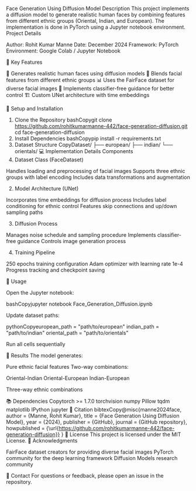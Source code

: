 Face Generation Using Diffusion Model
Description
This project implements a diffusion model to generate realistic human faces by combining features from different ethnic groups (Oriental, Indian, and European). The implementation is done in PyTorch using a Jupyter notebook environment.
Project Details

Author: Rohit Kumar Manne
Date: December 2024
Framework: PyTorch
Environment: Google Colab / Jupyter Notebook

🌟 Key Features

🔮 Generates realistic human faces using diffusion models
🎨 Blends facial features from different ethnic groups
📊 Uses the FairFace dataset for diverse facial images
🎯 Implements classifier-free guidance for better control
🏗️ Custom UNet architecture with time embeddings

🚀 Setup and Installation
1. Clone the Repository
bashCopygit clone https://github.com/rohitkumarmanne-442/face-generation-diffusion.git
cd face-generation-diffusion
2. Install Dependencies
bashCopypip install -r requirements.txt
3. Dataset Structure
CopyDataset/
├── european/
├── indian/
└── orientals/
💻 Implementation Details
Components
1. Dataset Class (FaceDataset)

Handles loading and preprocessing of facial images
Supports three ethnic groups with label encoding
Includes data transformations and augmentation

2. Model Architecture (UNet)

Incorporates time embeddings for diffusion process
Includes label conditioning for ethnic control
Features skip connections and up/down sampling paths

3. Diffusion Process

Manages noise schedule and sampling procedure
Implements classifier-free guidance
Controls image generation process

4. Training Pipeline

250 epochs training configuration
Adam optimizer with learning rate 1e-4
Progress tracking and checkpoint saving

📝 Usage

Open the Jupyter notebook:

bashCopyjupyter notebook Face_Generation_Diffusion.ipynb

Update dataset paths:

pythonCopyeuropean_path = "path/to/european"
indian_path = "path/to/indian"
oriental_path = "path/to/orientals"

Run all cells sequentially

🎯 Results
The model generates:

Pure ethnic facial features
Two-way combinations:

Oriental-Indian
Oriental-European
Indian-European


Three-way ethnic combinations

📚 Dependencies
Copytorch >= 1.7.0
torchvision
numpy
Pillow
tqdm
matplotlib
IPython
jupyter
📖 Citation
bibtexCopy@misc{manne2024face,
  author = {Manne, Rohit Kumar},
  title = {Face Generation Using Diffusion Model},
  year = {2024},
  publisher = {GitHub},
  journal = {GitHub repository},
  howpublished = {\url{https://github.com/rohitkumarmanne-442/face-generation-diffusion}}
}
📄 License
This project is licensed under the MIT License.
🙏 Acknowledgments

FairFace dataset creators for providing diverse facial images
PyTorch community for the deep learning framework
Diffusion Models research community

📧 Contact
For questions or feedback, please open an issue in the repository.

